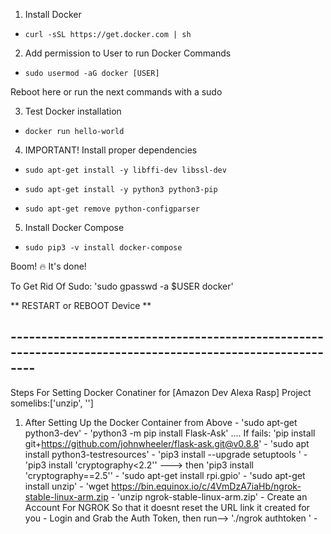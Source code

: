 1. Install Docker
- `curl -sSL https://get.docker.com | sh`

2. Add permission to User to run Docker Commands
- `sudo usermod -aG docker [USER]`

Reboot here or run the next commands with a sudo

3. Test Docker installation
- `docker run hello-world`

4. IMPORTANT! Install proper dependencies
- `sudo apt-get install -y libffi-dev libssl-dev`

- `sudo apt-get install -y python3 python3-pip`

- `sudo apt-get remove python-configparser`

5. Install Docker Compose
- `sudo pip3 -v install docker-compose`

Boom! 🔥 It's done!

To Get Rid Of Sudo:  'sudo gpasswd -a $USER docker'

** RESTART or REBOOT Device **


## ----------------------------------------------------------------------------------------------------------
  Steps For Setting Docker Conatiner for [Amazon Dev Alexa Rasp] Project
  somelibs:['unzip', '']
   1. After Setting Up the Docker Container from Above
    - 'sudo apt-get python3-dev'
    - 'python3 -m pip install Flask-Ask' .... If fails: 'pip install git+https://github.com/johnwheeler/flask-ask.git@v0.8.8'
    - 'sudo apt install python3-testresources'
    - 'pip3 install --upgrade setuptools '
    - 'pip3 install 'cryptography<2.2'' ---> then 'pip3 install 'cryptography==2.5''
    - 'sudo apt-get install rpi.gpio'
    - 'sudo apt-get install unzip'
    - 'wget https://bin.equinox.io/c/4VmDzA7iaHb/ngrok-stable-linux-arm.zip
     - 'unzip ngrok-stable-linux-arm.zip' 
     - Create an Account For NGROK So that it doesnt reset the URL link it created for you
     - Login and Grab the Auth Token, then run--> './ngrok authtoken <TOKEN>'
    - 
